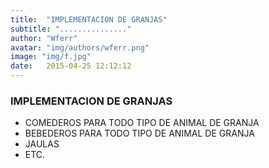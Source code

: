 ```yaml
---
title:  "IMPLEMENTACION DE GRANJAS"
subtitle: "..............."
author: "Wferr"
avatar: "img/authors/wferr.png"
image: "img/f.jpg"
date:   2015-04-25 12:12:12
---
```


### IMPLEMENTACION DE GRANJAS
- COMEDEROS PARA TODO TIPO DE ANIMAL DE GRANJA
- BEBEDEROS PARA TODO TIPO DE ANIMAL DE GRANJA
- JAULAS 
- ETC.